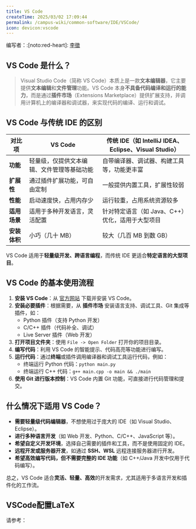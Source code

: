```yaml
---
title: VS Code
createTime: 2025/03/02 17:09:44
permalink: /campus-wiki/common-software/IDE/VSCode/
icon: devicon:vscode
---
```



编写者：:[noto:red-heart]: [李徵](/friends/persons/)

## **VS Code 是什么？**

>Visual Studio Code（简称 VS Code）本质上是一款**文本编辑器**，它主要提供**文本编辑**和**文件管理**功能。VS
Code 本身**不具备代码编译和运行的能力**，而是通过**插件市场**（Extensions
Marketplace）提供扩展支持，并调用计算机上的编译器和调试器，来实现代码的编译、运行和调试。

## **VS Code 与传统 IDE 的区别**

| **对比项**  | **VS Code**           | **传统 IDE（如 IntelliJ IDEA、Eclipse、Visual Studio）** |
|----------|-----------------------|---------------------------------------------------|
| **功能**   | 轻量级，仅提供文本编辑、文件管理等基础功能 | 自带编译器、调试器、构建工具等，功能更丰富                             |
| **扩展性**  | 通过插件扩展功能，可自由定制        | 一般提供内置工具，扩展性较弱                                    |
| **性能**   | 启动速度快，占用内存少           | 运行较重，占用系统资源较多                                     |
| **适用场景** | 适用于多种开发语言，灵活配置        | 针对特定语言（如 Java、C++）优化，适用于大型项目                      |
| **安装体积** | 小巧（几十 MB）             | 较大（几百 MB 到数 GB）                                   |

VS Code 适用于**轻量级开发、跨语言编程**，而传统 IDE 更适合**特定语言的大型项目**。

## **VS Code 的基本使用流程**

1. **安装 VS Code**：从 [官方网站](https://code.visualstudio.com/) 下载并安装 VS Code。
2. **安装必要插件**：根据需要，从 **插件市场** 安装语言支持、调试工具、Git 集成等插件，如：
    - Python 插件（支持 Python 开发）
    - C/C++ 插件（代码补全、调试）
    - Live Server 插件（Web 开发）
3. **打开项目文件夹**：使用 `File -> Open Folder` 打开你的项目目录。
4. **编写代码**：利用 VS Code 的智能提示、代码高亮等功能进行编写。
5. **运行代码**：通过**终端**或插件调用编译器和调试工具运行代码，例如：
    - 终端运行 Python 代码：`python main.py`
    - 终端运行 C++ 代码：`g++ main.cpp -o main && ./main`
6. **使用 Git 进行版本控制**：VS Code 内置 Git 功能，可直接进行代码管理和提交。

## **什么情况下适用 VS Code？**

- **需要轻量级代码编辑器**，不想使用过于庞大的 IDE（如 Visual Studio、Eclipse）。
- **进行多种语言开发**（如 Web 开发、Python、C/C++、JavaScript 等）。
- **希望自定义开发环境**，选择自己需要的插件和工具，而不是使用固定的 IDE。
- **远程开发或服务器开发**，如通过 **SSH、WSL** 远程连接服务器进行开发。
- **希望高效编写代码，但不需要完整的 IDE 功能**（如 C++/Java 开发中仅用于代码编写）。

总之，VS Code 适合**灵活、轻量、高效**的开发需求，尤其适用于多语言开发和插件化的工作流。

## VSCode配置LaTeX

请参考：
<RepoCard repo="shinyypig/latex-vscode-config"></RepoCard>
